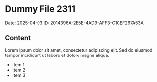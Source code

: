 # Dummy File 2311

Date: 2025-04-03
ID: 2014396A-2B5E-4AD9-AFF3-C1CEF267A53A

## Content

Lorem ipsum dolor sit amet, consectetur adipiscing elit.
Sed do eiusmod tempor incididunt ut labore et dolore magna aliqua.

* Item 1
* Item 2
* Item 3

